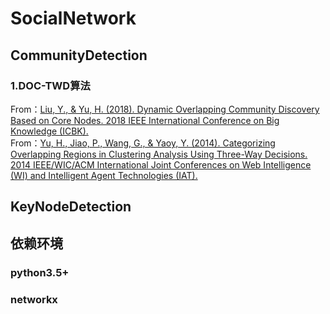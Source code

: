 # SocialNetwork
## CommunityDetection
### 1.DOC-TWD算法<br>
From：[Liu, Y., & Yu, H. (2018). Dynamic Overlapping Community Discovery Based on Core Nodes. 2018 IEEE International Conference on Big Knowledge (ICBK).](https://sci-hub.tw/10.1109/icbk.2018.00041)<br>
From：[Yu, H., Jiao, P., Wang, G., & Yaoy, Y. (2014). Categorizing Overlapping Regions in Clustering Analysis Using Three-Way Decisions. 2014 IEEE/WIC/ACM International Joint Conferences on Web Intelligence (WI) and Intelligent Agent Technologies (IAT).](https://sci-hub.tw/10.1109/WI-IAT.2014.118)
## KeyNodeDetection
## 依赖环境
### python3.5+
### networkx

